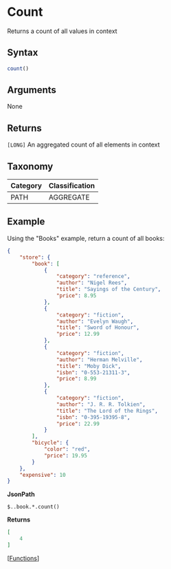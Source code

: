 # Count

Returns a count of all values in context

## Syntax

```js
count()
```

## Arguments

None

## Returns

`[LONG]` An aggregated count of all elements in context

## Taxonomy

| Category | Classification |
|:---------|:---------------|
| PATH     | AGGREGATE      |

## Example

Using the "Books" example, return a count of all books:

```json 
{
    "store": {
        "book": [
            {
                "category": "reference",
                "author": "Nigel Rees",
                "title": "Sayings of the Century",
                "price": 8.95
            },
            {
                "category": "fiction",
                "author": "Evelyn Waugh",
                "title": "Sword of Honour",
                "price": 12.99
            },
            {
                "category": "fiction",
                "author": "Herman Melville",
                "title": "Moby Dick",
                "isbn": "0-553-21311-3",
                "price": 8.99
            },
            {
                "category": "fiction",
                "author": "J. R. R. Tolkien",
                "title": "The Lord of the Rings",
                "isbn": "0-395-19395-8",
                "price": 22.99
            }
        ],
        "bicycle": {
            "color": "red",
            "price": 19.95
        }
    },
    "expensive": 10
}
```

**JsonPath**

```
$..book.*.count()
```

**Returns**

```json
[
    4
]
```

[[Functions](../Functions.md)]